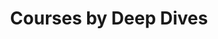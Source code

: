 ---
title: "Courses by Deep Dives"
draft: false
courseThumb: images/courses/deep-dives.png
# page title background image
bg_image: ""
# meta description
description : "People say training with Nordcloud is like having a compass for their cloud journey. From basics to advanced development techniques, coaching and mentoring – we help you and your colleagues work at the cutting edge."
---